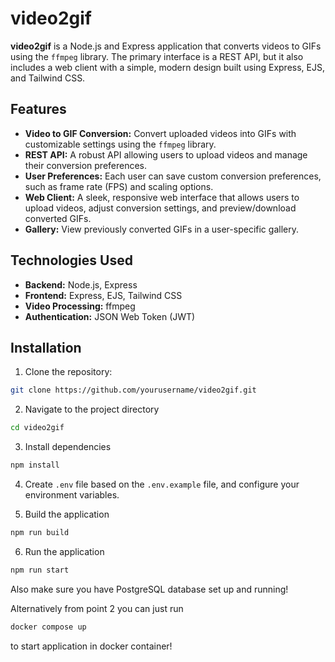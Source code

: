 # video2gif

**video2gif** is a Node.js and Express application that converts videos to GIFs using the `ffmpeg` library. The primary interface is a REST API, but it also includes a web client with a simple, modern design built using Express, EJS, and Tailwind CSS.

## Features

- **Video to GIF Conversion:** Convert uploaded videos into GIFs with customizable settings using the `ffmpeg` library.
- **REST API:** A robust API allowing users to upload videos and manage their conversion preferences.
- **User Preferences:** Each user can save custom conversion preferences, such as frame rate (FPS) and scaling options.
- **Web Client:** A sleek, responsive web interface that allows users to upload videos, adjust conversion settings, and preview/download converted GIFs.
- **Gallery:** View previously converted GIFs in a user-specific gallery.

## Technologies Used

- **Backend:** Node.js, Express
- **Frontend:** Express, EJS, Tailwind CSS
- **Video Processing:** ffmpeg
- **Authentication:** JSON Web Token (JWT)

## Installation

1. Clone the repository:
```bash
git clone https://github.com/yourusername/video2gif.git
```

2. Navigate to the project directory
```bash
cd video2gif
```

3. Install dependencies
```bash
npm install
```

4. Create `.env` file based on the `.env.example` file, and configure your environment variables.

5. Build the application
```bash
npm run build
```

6. Run the application
```bash
npm run start
```

Also make sure you have PostgreSQL database set up and running!

Alternatively from point 2 you can just run
```bash
docker compose up
```
to start application in docker container!
